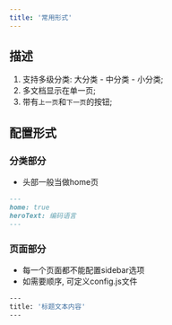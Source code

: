 ```yaml
---
title: '常用形式'
---
```


## 描述

1. 支持多级分类: 大分类 - 中分类 - 小分类;
2. 多文档显示在单一页;
3. 带有`上一页`和`下一页`的按钮;

## 配置形式

### 分类部分
* 头部一般当做home页

```md
---
home: true
heroText: 编码语言
---
```

### 页面部分

* 每一个页面都不能配置sidebar选项
* 如需要顺序, 可定义config.js文件

```sh
---
title: '标题文本内容'
---
```
